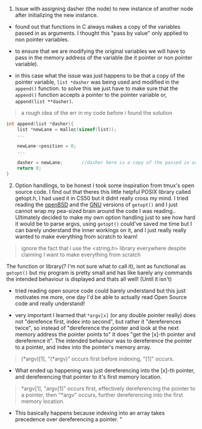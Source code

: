 1. Issue with assigning dasher (the node) to new instance of another node after initializing the new instance.

- found out that functions in C always makes a copy of the variables passed in as arguments. I thought this "pass by value" only applied to non pointer variables.
- to ensure that we are modifying the original variables we will have to pass in the memory address of the variable (be it pointer or non pointer variable).

- in this case what the issue was just happens to be that a copy of the pointer variable, `list *dasher` was being used and modified in the `append()` function.
to solve this we just have to make sure that the `append()` function accepts a pointer to the pointer variable or, `append(list **dasher)`.

> a rough idea of the err in my code before i found the solution

```C
int append(list *dasher){
    list *newLane = malloc(sizeof(list));
    ...

    newLane->position = 0;
    ...
    
    dasher = newLane;       //dasher here is a copy of the passed in argument rather than the original dasher.
    return 0;
}
```
2. Option handlings, to be honest I took some inspiration from tmux's open source code. I find out that theres this little helpful POSIX library called getopt.h,
I had used it in CS50 but it didnt really cross my mind. I tried reading the [openBSD](https://github.com/openbsd/src/blob/master/lib/libc/stdlib/getopt_long.c)
and the [GNU](https://github.com/gcc-mirror/gcc/blob/master/libiberty/getopt.c) versions of `getopt()` and I just cannot wrap my pea-sized brain around the code I was reading..
Ultimately decided to make my own option handling just to see how hard it would be to parse argvs, using `getopt()` could've saved me time but I can barely understand the inner
workings on it, and I just really really wanted to make everything from scratch to learn!

> ignore the fact that i use the <string.h> library everywhere despite claiming I want to make everything from scratch

The function or library(? I'm not sure what to call it), isnt as functional as `getopt()` but my program is pretty small and has like barely any commands
the intended behaviour is displayed and thats all well! (Until it isn't)

- tried reading open source code could barely understand but this just motivates me more, one day I'd be able to actually read Open Source code and really understand!

- very important I learned that `*argv[x]` (or any double pointer really) does not "derefence first, index into second", but rather it "dereferences twice", so instead of
"dereference the pointer and look at the next memory address the pointer points to" it does "get the \[x\]-th pointer and dereference it". The intended behaviour was to
dereference the pointer to a pointer, and index into the pointer's memory array.

> (*argv)\[1], "(*argv)" occurs first before indexing, "\[1]" occurs.

- What ended up happening was just dereferencing into the \[x\]-th pointer, and dereferencing that pointer to it's first memory location.

> *argv[1], "argv[1]" occurs first, effectively dereferencing the pointer to a pointer, then "*argv" occurs, further dereferencing into the first memory location.

- This basically happens because indexing into an array takes precedence over dereferencing a pointer.
"
